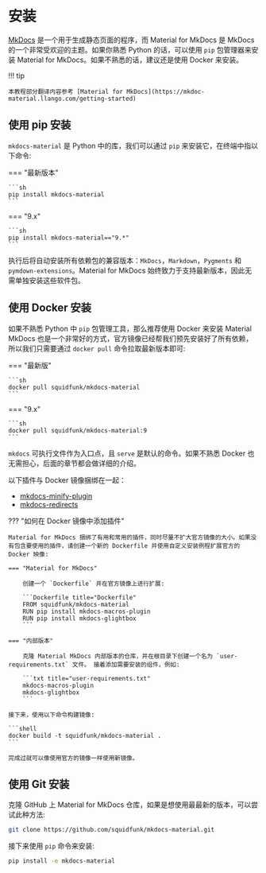 # 安装

[MkDocs](https://www.mkdocs.org) 是一个用于生成静态页面的程序，而 Material for MkDocs 是 MkDocs 的一个非常受欢迎的主题。如果你熟悉 Python 的话，可以使用 `pip` 包管理器来安装 Material for MkDocs。如果不熟悉的话，建议还是使用 Docker 来安装。

!!! tip

    本教程部分翻译内容参考 [Material for MkDocs](https://mkdoc-material.llango.com/getting-started) 

## 使用 pip 安装

`mkdocs-material` 是 Python 中的库，我们可以通过 `pip` 来安装它，在终端中指以下命令:

=== "最新版本"

    ```sh
    pip install mkdocs-material
    ```

=== "9.x"

    ```sh
    pip install mkdocs-material=="9.*"
    ```

执行后将自动安装所有依赖包的兼容版本：`MkDocs`，`Markdown`，`Pygments` 和 `pymdown-extensions`。Material for MkDocs 始终致力于支持最新版本，因此无需单独安装这些软件包。

## 使用 Docker 安装

如果不熟悉 Python 中 `pip` 包管理工具，那么推荐使用 Docker 来安装 Material MkDocs 也是一个非常好的方式，官方镜像已经帮我们预先安装好了所有依赖，所以我们只需要通过 `docker pull` 命令拉取最新版本即可:

=== "最新版"

    ```sh
    docker pull squidfunk/mkdocs-material
    ```

=== "9.x"

    ```sh
    docker pull squidfunk/mkdocs-material:9
    ```

`mkdocs` 可执行文件作为入口点，且 `serve` 是默认的命令。如果不熟悉 Docker 也无需担心，后面的章节都会做详细的介绍。

以下插件与 Docker 镜像捆绑在一起：

- [mkdocs-minify-plugin](https://github.com/byrnereese/mkdocs-minify-plugin)
- [mkdocs-redirects](https://github.com/datarobot/mkdocs-redirects)

??? "如何在 Docker 镜像中添加插件"

    Material for MkDocs 捆绑了有用和常用的插件，同时尽量不扩大官方镜像的大小。如果没有包含要使用的插件，请创建一个新的 Dockerfile 并使用自定义安装例程扩展官方的Docker 映像:

    === "Material for MkDocs"

        创建一个 `Dockerfile` 并在官方镜像上进行扩展:

        ```Dockerfile title="Dockerfile"
        FROM squidfunk/mkdocs-material
        RUN pip install mkdocs-macros-plugin
        RUN pip install mkdocs-glightbox
        ```

    === "内部版本"

        克隆 Material MkDocs 内部版本的仓库，并在根目录下创建一个名为 `user-requirements.txt` 文件。 接着添加需要安装的组件，例如:

        ```txt title="user-requirements.txt"
        mkdocs-macros-plugin
        mkdocs-glightbox
        ```
    
    接下来，使用以下命令构建镜像:

    ```shell
    docker build -t squidfunk/mkdocs-material .
    ```

    完成过就可以像使用官方的镜像一样使用新镜像。

## 使用 Git 安装

克隆 GitHub 上 Material for MkDocs 仓库，如果是想使用最最新的版本，可以尝试此种方法:

```sh
git clone https://github.com/squidfunk/mkdocs-material.git
```

接下来使用 `pip` 命令来安装:

```sh
pip install -e mkdocs-material
```
